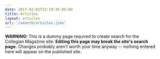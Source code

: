 ```yaml
---
date: 2017-02-01T22:19:38-05:00
title: Articles
layout: articles
url: '/search/articles.json'
---
```

**WARNING:** This is a dummy page required to create search for the Collegian Magazine site. **Editing this page may break the site's search page.** Changes probably aren't worth your time anyway -- nothing entered here will appear on the published site.
